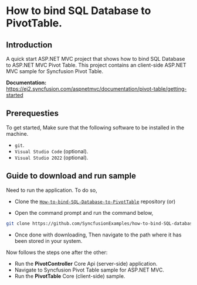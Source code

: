 # How to bind SQL Database to PivotTable.

## Introduction

A quick start ASP.NET MVC project that shows how to bind SQL Database to ASP.NET MVC Pivot Table. This project contains an client-side ASP.NET MVC sample for Syncfusion Pivot Table.

**Documentation:** https://ej2.syncfusion.com/aspnetmvc/documentation/pivot-table/getting-started

## Prerequesties

To get started, Make sure that the following software to be installed in the machine.

* `git`.
* `Visual Studio Code` (optional).
* `Visual Studio 2022` (optional).

## Guide to download and run sample

Need to run the application. To do so,

* Clone the [`How-to-bind-SQL-Database-to-PivotTable`](https://github.com/SyncfusionExamples/how-to-bind-SQL-database-to-pivot-table) repository (or)

* Open the command prompt and run the command below,

```sh
git clone https://github.com/SyncfusionExamples/how-to-bind-SQL-database-to-pivot-table.git
```

* Once done with downloading, Then navigate to the path where it has been stored in your system.

Now follows the steps one after the other:

* Run the **PivotController** Core Api (server-side) application.
* Navigate to Syncfusion Pivot Table sample for ASP.NET MVC.
* Run the **PivotTable** Core (client-side) sample.